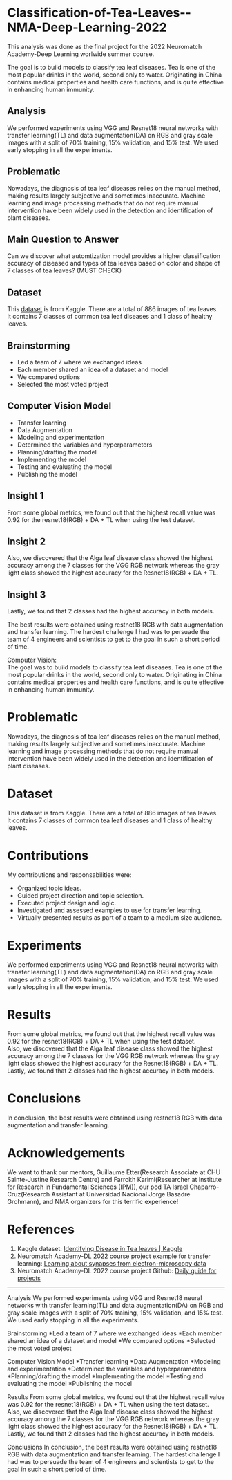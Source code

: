 # Classification-of-Tea-Leaves--NMA-Deep-Learning-2022
This analysis was done as the final project for the 2022 Neuromatch Academy-Deep Learning worlwide summer course.

The goal is to build models to classify tea leaf diseases. Tea is one of the most popular drinks in the world, second only to water. Originating in China contains medical properties and health care functions, and is quite effective in enhancing human immunity.

## Analysis 

We performed experiments using VGG and Resnet18 neural networks with transfer learning(TL) and data augmentation(DA) on RGB and gray scale images with a split of 70% training, 15% validation, and 15% test. We used early stopping in all the experiments.

## Problematic

Nowadays, the diagnosis of tea leaf diseases relies on the manual method, making results largely subjective and sometimes inaccurate. Machine learning and image processing methods that do not require manual intervention have been widely used in the detection and identification of plant diseases.

## Main Question to Answer

Can we discover what automtization model provides a higher classification accuracy of diseased and types of tea leaves based on color and shape of 7 classes of tea leaves? (MUST CHECK)


## Dataset

This [dataset](https://www.kaggle.com/datasets/shashwatwork/identifying-disease-in-tea-leafs) is from Kaggle. There are a total of 886 images of tea leaves. 
<br>
It contains 7 classes of common tea leaf diseases and 1 class of healthy leaves.

## Brainstorming

* Led a team of 7 where we exchanged ideas
* Each member shared an idea of a dataset and model
* We compared options
* Selected the most voted project

## Computer Vision Model

* Transfer learning
* Data Augmentation
* Modeling and experimentation
* Determined the variables and hyperparameters
* Planning/drafting the model
* Implementing the model
* Testing and evaluating the model
* Publishing the model

## Insight 1

From some global metrics, we found out that the highest recall value was 0.92 for the resnet18(RGB) + DA + TL when using the test dataset.

## Insight 2

Also, we discovered that the Alga leaf disease class showed the highest accuracy among the 7 classes for the VGG RGB network whereas the gray light class showed the highest accuracy for the Resnet18(RGB) + DA + TL.

## Insight 3

Lastly, we found that 2 classes had the highest accuracy in both models.

The best results were obtained using restnet18 RGB with data augmentation and transfer learning. The hardest challenge I had was to persuade the team of 4 engineers and scientists to get to the goal in such a short period of time.

Computer Vision:
<br>
The goal was to build models to classify tea leaf diseases. Tea is one of the most popular drinks in the world, second only to water. Originating in China contains medical properties and health care functions, and is quite effective in enhancing human immunity.

# Problematic

Nowadays, the diagnosis of tea leaf diseases relies on the manual method, making results largely subjective and sometimes inaccurate. Machine learning and image processing methods that do not require manual intervention have been widely used in the detection and identification of plant diseases.

# Dataset

This dataset is from Kaggle. There are a total of 886 images of tea leaves. 
<br>
It contains 7 classes of common tea leaf diseases and 1 class of healthy leaves.

# Contributions 

My contributions and responsabilities were: 

* Organized topic ideas.
* Guided project direction and topic selection.
* Executed project design and logic. 
* Investigated and assessed examples to use for transfer learning. 
* Virtually presented results as part of a team to a medium size audience. 

# Experiments

We performed experiments using VGG and Resnet18 neural networks with transfer learning(TL) and data augmentation(DA) on RGB and gray scale images with a split of 70% training, 15% validation, and 15% test. We used early stopping in all the experiments. 

# Results 

From some global metrics, we found out that the highest recall value was 0.92 for the resnet18(RGB) + DA + TL when using the test dataset. 
<br>
Also, we discovered that the Alga leaf disease class showed the highest accuracy among the 7 classes for the VGG RGB network whereas the gray light class showed the highest accuracy for the Resnet18(RGB) + DA + TL. 
<br>
Lastly, we found that 2 classes had the highest accuracy in both models.

# Conclusions 

In conclusion, the best results were obtained using restnet18 RGB with data augmentation and transfer learning. 

# Acknowledgements 

We want to thank our mentors, Guillaume Etter(Research Associate at CHU Sainte-Justine Research Centre) and Farrokh Karimi(Researcher at Institute for Research in Fundamental Sciences (IPM)), our pod TA Israel Chaparro-Cruz(Research Assistant at Universidad Nacional Jorge Basadre Grohmann), and NMA organizers for this terrific experience!

# References 

1. Kaggle dataset: [Identifying Disease in Tea leaves | Kaggle](https://www.kaggle.com/datasets/shashwatwork/identifying-disease-in-tea-leafs)
2. Neuromatch Academy-DL 2022 course project example for transfer learning: [Learning about synapses from electron-microscopy data](https://deeplearning.neuromatch.io/projects/ComputerVision/slides.html)
3. Neuromatch Academy-DL 2022 course project Github: [Daily guide for projects](https://deeplearning.neuromatch.io/projects/docs/project_guidance.html)

--------------

Analysis 
We performed experiments using VGG and Resnet18 neural networks with transfer learning(TL) and data augmentation(DA) on RGB and gray scale images with a split of 70% training, 15% validation, and 15% test. We used early stopping in all the experiments.

Brainstorming
*Led a team of 7 where we exchanged ideas
*Each member shared an idea of a dataset and model
*We compared options
*Selected the most voted project

Computer Vision Model
*Transfer learning
*Data Augmentation
*Modeling and experimentation
*Determined the variables and hyperparameters
*Planning/drafting the model
*Implementing the model
*Testing and evaluating the model
*Publishing the model

Results
From some global metrics, we found out that the highest recall value was 0.92 for the resnet18(RGB) + DA + TL when using the test dataset.
Also, we discovered that the Alga leaf disease class showed the highest accuracy among the 7 classes for the VGG RGB network whereas the gray light class showed the highest accuracy for the Resnet18(RGB) + DA + TL.
Lastly, we found that 2 classes had the highest accuracy in both models.

Conclusions 
In conclusion, the best results were obtained using restnet18 RGB with data augmentation and transfer learning. The hardest challenge I had was to persuade the team of 4 engineers and scientists to get to the goal in such a short period of time.

